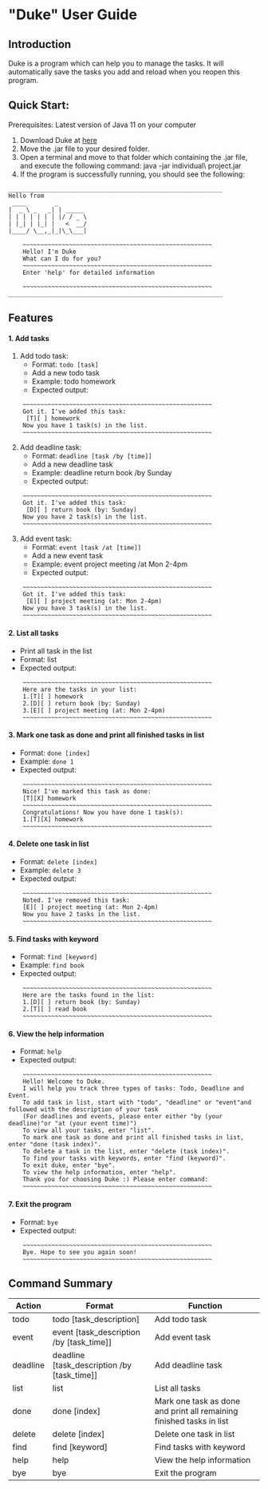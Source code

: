 # "Duke" User Guide

## Introduction
Duke is a program which can help you to manage the tasks. It will automatically save the tasks you add and reload when you reopen this program.

## Quick Start:
Prerequisites: Latest version of Java 11 on your computer
1. Download Duke at [here](https://github.com/Vincent6896/ip/releases/download/v1.0/individual.project.jar) 
2. Move the .jar file to your desired folder.
3. Open a terminal and move to that folder which containing the .jar file, and execute the following command: java -jar individual\ project.jar
4. If the program is successfully running, you should see the following:

```
____________________________________________________________
Hello from
 ____        _        
|  _ \ _   _| | _____ 
| | | | | | | |/ / _ \
| |_| | |_| |   <  __/
|____/ \__,_|_|\_\___|

    ~~~~~~~~~~~~~~~~~~~~~~~~~~~~~~~~~~~~~~~~~~~~~~~~~~~~~
    Hello! I'm Duke
    What can I do for you?
    ~~~~~~~~~~~~~~~~~~~~~~~~~~~~~~~~~~~~~~~~~~~~~~~~~~~~~
    Enter 'help' for detailed information

    ~~~~~~~~~~~~~~~~~~~~~~~~~~~~~~~~~~~~~~~~~~~~~~~~~~~~~
____________________________________________________________
```

## Features 
#### 1. Add tasks
   1. Add todo task:
         - Format: ````todo [task]````
         - Add a new todo task
         - Example: todo homework
         - Expected output:

   ```
       ~~~~~~~~~~~~~~~~~~~~~~~~~~~~~~~~~~~~~~~~~~~~~~~~~~~~~
       Got it. I've added this task:
        [T][ ] homework
       Now you have 1 task(s) in the list.
       ~~~~~~~~~~~~~~~~~~~~~~~~~~~~~~~~~~~~~~~~~~~~~~~~~~~~~
   ```
   2. Add deadline task: 
       - Format: ````deadline [task /by [time]]````
       - Add a new deadline task
       - Example: deadline return book /by Sunday
       - Expected output: 
   ```
       ~~~~~~~~~~~~~~~~~~~~~~~~~~~~~~~~~~~~~~~~~~~~~~~~~~~~~
       Got it. I've added this task:
        [D][ ] return book (by: Sunday)
       Now you have 2 task(s) in the list.
       ~~~~~~~~~~~~~~~~~~~~~~~~~~~~~~~~~~~~~~~~~~~~~~~~~~~~~
   ```
   3. Add event task: 
       - Format: ````event [task /at [time]]````
        - Add a new event task
       - Example: event project meeting /at Mon 2-4pm
       - Expected output:
   ```
       ~~~~~~~~~~~~~~~~~~~~~~~~~~~~~~~~~~~~~~~~~~~~~~~~~~~~~
       Got it. I've added this task:
        [E][ ] project meeting (at: Mon 2-4pm)
       Now you have 3 task(s) in the list.
       ~~~~~~~~~~~~~~~~~~~~~~~~~~~~~~~~~~~~~~~~~~~~~~~~~~~~~
   ```

#### 2. List all tasks
- Print all task in the list
- Format: list
- Expected output:
```
    ~~~~~~~~~~~~~~~~~~~~~~~~~~~~~~~~~~~~~~~~~~~~~~~~~~~~~
    Here are the tasks in your list:
    1.[T][ ] homework
    2.[D][ ] return book (by: Sunday)
    3.[E][ ] project meeting (at: Mon 2-4pm)
    ~~~~~~~~~~~~~~~~~~~~~~~~~~~~~~~~~~~~~~~~~~~~~~~~~~~~~
```

#### 3. Mark one task as done and print all finished tasks in list
- Format: `done [index]`
- Example: `done 1`
- Expected output:
````
    ~~~~~~~~~~~~~~~~~~~~~~~~~~~~~~~~~~~~~~~~~~~~~~~~~~~~~
    Nice! I've marked this task as done:
    [T][X] homework
    ~~~~~~~~~~~~~~~~~~~~~~~~~~~~~~~~~~~~~~~~~~~~~~~~~~~~~
    Congratulations! Now you have done 1 task(s):
    1.[T][X] homework
    ~~~~~~~~~~~~~~~~~~~~~~~~~~~~~~~~~~~~~~~~~~~~~~~~~~~~~
````

#### 4. Delete one task in list
- Format: `delete [index]`
- Example: `delete 3`
- Expected output:
````
    ~~~~~~~~~~~~~~~~~~~~~~~~~~~~~~~~~~~~~~~~~~~~~~~~~~~~~
    Noted. I've removed this task:
    [E][ ] project meeting (at: Mon 2-4pm)
    Now you have 2 tasks in the list.
    ~~~~~~~~~~~~~~~~~~~~~~~~~~~~~~~~~~~~~~~~~~~~~~~~~~~~~

````

#### 5. Find tasks with keyword
- Format: `find [keyword]`
- Example: `find book`
- Expected output:
````
    ~~~~~~~~~~~~~~~~~~~~~~~~~~~~~~~~~~~~~~~~~~~~~~~~~~~~~
    Here are the tasks found in the list:
    1.[D][ ] return book (by: Sunday)
    2.[T][ ] read book
    ~~~~~~~~~~~~~~~~~~~~~~~~~~~~~~~~~~~~~~~~~~~~~~~~~~~~~
````

#### 6. View the help information
- Format: `help`
- Expected output:
````
    ~~~~~~~~~~~~~~~~~~~~~~~~~~~~~~~~~~~~~~~~~~~~~~~~~~~~~
    Hello! Welcome to Duke.
    I will help you track three types of tasks: Todo, Deadline and Event.
    To add task in list, start with "todo", "deadline" or "event"and followed with the description of your task
    (For deadlines and events, please enter either "by (your deadline)"or "at (your event time)")
    To view all your tasks, enter "list".
    To mark one task as done and print all finished tasks in list, enter "done (task index)". 
    To delete a task in the list, enter "delete (task index)". 
    To find your tasks with keywords, enter "find (keyword)". 
    To exit duke, enter "bye". 
    To view the help information, enter "help". 
    Thank you for choosing Duke :) Please enter command:
    ~~~~~~~~~~~~~~~~~~~~~~~~~~~~~~~~~~~~~~~~~~~~~~~~~~~~~
````

#### 7. Exit the program
- Format: `bye`
- Expected output:
````
    ~~~~~~~~~~~~~~~~~~~~~~~~~~~~~~~~~~~~~~~~~~~~~~~~~~~~~
    Bye. Hope to see you again soon!
    ~~~~~~~~~~~~~~~~~~~~~~~~~~~~~~~~~~~~~~~~~~~~~~~~~~~~~
````

## Command Summary

 Action |  Format | Function
 ------------ | ------------- | -------------
 todo | todo [task_description] | Add todo task
 event | event [task_description /by [task_time]] | Add event task
 deadline | deadline [task_description /by [task_time]] | Add deadline task
 list | list | List all tasks
 done | done [index] | Mark one task as done and print all remaining finished tasks in list
 delete | delete [index] | Delete one task in list
 find | find [keyword] | Find tasks with keyword
 help | help | View the help information
 bye | bye | Exit the program


